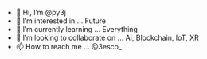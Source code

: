 - 👋 Hi, I’m @py3j
- 👀 I’m interested in ... Future
- 🌱 I’m currently learning ... Everything
- 💞️ I’m looking to collaborate on ... Ai, Blockchain, IoT, XR
- 📫 How to reach me ... @3esco_

<!---
py3j/py3j is a ✨ special ✨ repository because its `README.md` (this file) appears on your GitHub profile.
You can click the Preview link to take a look at your changes.
--->

